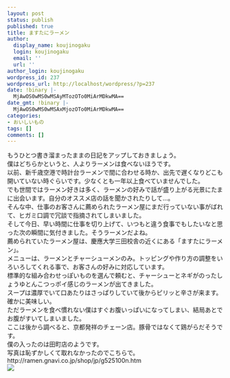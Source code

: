```yaml
---
layout: post
status: publish
published: true
title: ますたにラーメン
author:
  display_name: koujinogaku
  login: koujinogaku
  email: ''
  url: ''
author_login: koujinogaku
wordpress_id: 237
wordpress_url: http://localhost/wordpress/?p=237
date: !binary |-
  MjAwOS0wMS0wMSAyMTozOTo0MiArMDkwMA==
date_gmt: !binary |-
  MjAwOS0wMS0wMSAxMjozOTo0MiArMDkwMA==
categories:
- おいしいもの
tags: []
comments: []
---
```

<p>もうひとつ書き溜まったままの日記をアップしておきましょう。<br />
僕はどちらかというと、人よりラーメンは食べないほうです。<br />
以前、新千歳空港で時計台ラーメンで間に合わせる時か、出先で遅くなりどこも開いていない時ぐらいです。少なくとも一年以上食べていませんでした。<br />
でも世間ではラーメン好きは多く、ラーメンの好みで話が盛り上がる光景にたまに出会います。自分のオススメ店の話を聞かされたりして…。<br />
そんな中、仕事のお客さんに薦められたラーメン屋にまだ行っていない事がばれて、ヒガミ口調で冗談で指摘されてしまいました。<br />
そして今日、早い時間に仕事を切り上げて、いつもと違う食事でもしたいなと思った次の瞬間に気付きました。そうラーメンだよね。<br />
薦められていたラーメン屋は、慶應大学三田校舎の近くにある「ますたにラーメン」。<br />
メニューは、ラーメンとチャーシューメンのみ。トッピングや作り方の調整をいろいろしてくれる事で、お客さんの好みに対応しています。<br />
標準的な組み合わせっぽいものを選んで頼むと、チャーシューとネギがのったしょうゆとんこつっポイ感じのラーメンが出てきました。<br />
スープは濃厚でいて口あたりはさっぱりしていて後からピリッと辛さが来ます。確かに美味しい。<br />
ただラーメンを食べ慣れない僕はすぐお腹いっぱいになってしまい、結局あとでお腹がすいてしまいました。<br />
ここは後から調べると、京都発祥のチェーン店。豚骨ではなくて鶏がらだそうです。<br />
僕の入ったのは田町店のようです。<br />
写真は恥ずかしくて取れなかったのでこちらで。<br />
http://ramen.gnavi.co.jp/shop/jp/g525100n.htm<br />
<a href="http://ramen.gnavi.co.jp/shop/jp/g525100n.htm"><img src="http://ramen.gnavi.co.jp/shop/img/photo/g5251001.jpg"></a></p>
